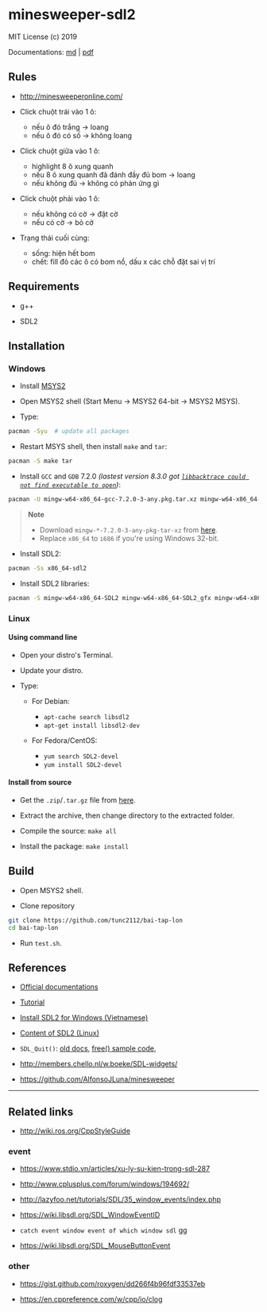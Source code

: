 # minesweeper-sdl2

MIT License (c) 2019 

Documentations: [md](documentations.md) | [pdf](documentations.pdf)

## Rules

- http://minesweeperonline.com/

- Click chuột trái vào 1 ô:
	- nếu ô đó trắng -> loang
	- nếu ô đó có số -> không loang

- Click chuột giữa vào 1 ô:
	- highlight 8 ô xung quanh
	- nếu 8 ô xung quanh đã đánh đầy đủ bom -> loang
	- nếu không đủ -> không có phản ứng gì

- Click chuột phải vào 1 ô:
	- nếu không có cờ -> đặt cờ
	- nếu có cờ -> bỏ cờ

- Trạng thái cuối cùng:
	- sống: hiện hết bom
	- chết: fill đỏ các ô có bom nổ, dấu x các chỗ đặt sai vị trí

## Requirements

- g++

- SDL2

## Installation

### Windows

- Install [MSYS2](http://www.msys2.org/)

- Open MSYS2 shell (Start Menu -> MSYS2 64-bit -> MSYS2 MSYS).

- Type:
```bash
pacman -Syu  # update all packages
```

- Restart MSYS shell, then install `make` and `tar`:
```bash
pacman -S make tar
```

- Install `GCC` and `GDB` 7.2.0 *(lastest version 8.3.0 got [`libbacktrace could not find executable to open`](https://sourceforge.net/p/mingw-w64/bugs/559/))*:
```bash
pacman -U mingw-w64-x86_64-gcc-7.2.0-3-any.pkg.tar.xz mingw-w64-x86_64-gcc-libs-7.2.0-3-any.pkg.tar.xz
```

> **Note**
> 
> - Download `mingw-*-7.2.0-3-any-pkg-tar-xz` from [here](http://repo.msys2.org/mingw/x86_64/).
> - Replace `x86_64` to `i686` if you're using Windows 32-bit.

- Install SDL2:
```bash
pacman -Ss x86_64-sdl2
```

- Install SDL2 libraries:
```bash
pacman -S mingw-w64-x86_64-SDL2 mingw-w64-x86_64-SDL2_gfx mingw-w64-x86_64-SDL2_image mingw-w64-x86_64-SDL2_mixer mingw-w64-x86_64-SDL2_net mingw-w64-x86_64-SDL2_ttf
```

### Linux

#### Using command line

- Open your distro's Terminal.

- Update your distro.

- Type:
	- For Debian:
		- `apt-cache search libsdl2`
		- `apt-get install libsdl2-dev`

	- For Fedora/CentOS:
		- `yum search SDL2-devel`
		- `yum install SDL2-devel`

#### Install from source

- Get the `.zip`/`.tar.gz` file from [here](https://www.libsdl.org/download-2.0.php#source).

- Extract the archive, then change directory to the extracted folder.

- Compile the source: `make all`

- Install the package: `make install`

## Build

- Open MSYS2 shell.

- Clone repository

```bash
git clone https://github.com/tunc2112/bai-tap-lon
cd bai-tap-lon
```

- Run `test.sh`.

## References

- [Official documentations](https://wiki.libsdl.org/FrontPage)

- [Tutorial](http://lazyfoo.net/tutorials/SDL/)

- [Install SDL2 for Windows (Vietnamese)](https://daynhauhoc.com/t/hoi-cach-cai-sdl/43038/2)

- [Content of SDL2 (Linux)](https://fossies.org/linux/misc/SDL2-2.0.9.tar.gz/)

- `SDL_Quit()`: [old docs](https://www.libsdl.org/release/SDL-1.2.15/docs/html/sdlquit.html), [free() sample code](https://ideone.com/S4B9Jq), 

- http://members.chello.nl/w.boeke/SDL-widgets/

- https://github.com/AlfonsoJLuna/minesweeper

---

## Related links

- http://wiki.ros.org/CppStyleGuide

### event

- https://www.stdio.vn/articles/xu-ly-su-kien-trong-sdl-287

- http://www.cplusplus.com/forum/windows/194692/

- http://lazyfoo.net/tutorials/SDL/35_window_events/index.php

- https://wiki.libsdl.org/SDL_WindowEventID

- `catch event window event of which window sdl` gg

- https://wiki.libsdl.org/SDL_MouseButtonEvent

### other

- https://gist.github.com/roxygen/dd266f4b96fdf33537eb

- https://en.cppreference.com/w/cpp/io/clog
